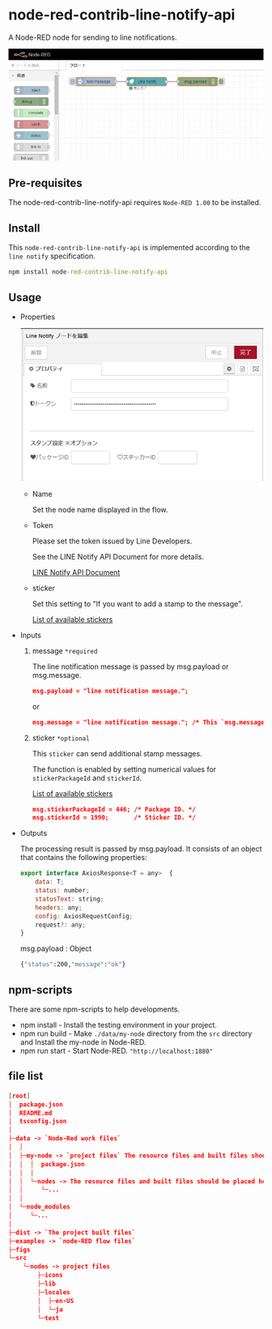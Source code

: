 # node-red-contrib-line-notify-api

A Node-RED node for sending to line notifications.

![line_notify_api](./figs/sample00.png)

## Pre-requisites

The node-red-contrib-line-notify-api requires `Node-RED 1.00` to be installed.

## Install

This `node-red-contrib-line-notify-api` is implemented according to the `line notify` specification.

```cmd
npm install node-red-contrib-line-notify-api
```

## Usage

- Properties

  ![line_notify_api](./figs/sample01.png)

  - Name

    Set the node name displayed in the flow.

  - Token

    Please set the token issued by Line Developers.

    See the LINE Notify API Document for more details.

    [LINE Notify API Document](https://notify-bot.line.me/doc/ja/)

  - sticker

    Set this setting to "If you want to add a stamp to the message".

    [List of available stickers](https://developers.line.biz/en/docs/messaging-api/sticker-list/)

- Inputs

    1) message `*required`

        The line notification message is passed by msg.payload or msg.message.

        ```json
        msg.payload = "line notification message.";
        ```

        or

        ```json
        msg.message = "line notification message."; /* This `msg.message` is given priority. */
        ```

    2) sticker `*optional`

        This `sticker` can send additional stamp messages.

        The function is enabled by setting numerical values for `stickerPackageId` and `stickerId`.

        [List of available stickers](https://developers.line.biz/en/docs/messaging-api/sticker-list/)

        ```json
        msg.stickerPackageId = 446; /* Package ID. */
        msg.stickerId = 1990;       /* Sticker ID. */
        ```

- Outputs

    The processing result is passed by msg.payload. It consists of an object that contains the following properties:

    ```javascript
    export interface AxiosResponse<T = any>  {
        data: T;
        status: number;
        statusText: string;
        headers: any;
        config: AxiosRequestConfig;
        request?: any;
    }
    ```

    msg.payload : Object

    ```cmd
    {"status":200,"message":"ok"}
    ```

## npm-scripts

There are some npm-scripts to help developments.

- npm install - Install the testing environment in your project.
- npm run build - Make `./data/my-node` directory from the `src` directory and Install the my-node in Node-RED.
- npm run start - Start Node-RED. `"http://localhost:1880"`

## file list

  ```json
  [root]
  │  package.json
  │  README.md
  │  tsconfig.json
  │
  ├─data -> `Node-Red work files`
  │  │  
  │  ├─my-node -> `project files` The resource files and built files should be placed here.
  │  │  │  package.json
  │  │  │
  │  │  └─nodes -> The resource files and built files should be placed here.
  │  │     └─...
  │  │
  │  └─node_modules
  │     └─...
  │
  ├─dist -> `The project built files`
  ├─examples -> `node-RED flow files`
  ├─figs
  └─src
      └─nodes -> project files
          ├─icons
          ├─lib
          ├─locales
          │  ├─en-US
          │  └─ja
          └─test
  ```
